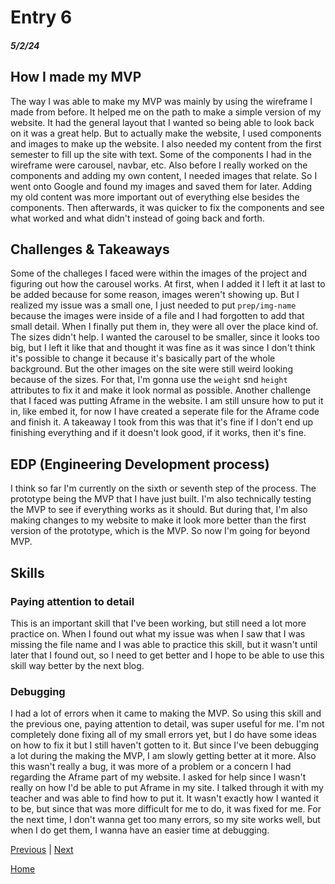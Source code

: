 # Entry 6
##### 5/2/24

## How I made my MVP
The way I was able to make my MVP was mainly by using the wireframe I made from before. It helped me on the path to make a simple version of my website. It had the general layout that I wanted so being able to look back on it was a great help. But to actually make the website, I used components and images to make up the website. I also needed my content from the first semester to fill up the site with text. Some of the components I had in the wireframe were carousel, navbar, etc. Also before I really worked on the components and adding my own content, I needed images that relate. So I went onto Google and found my images and saved them for later. Adding my old content was more important out of everything else besides the components. Then afterwards, it was quicker to fix the components and see what worked and what didn't instead of going back and forth.

## Challenges & Takeaways
Some of the challeges I faced were within the images of the project and figuring out how the carousel works. At first, when I added it I left it at last to be added because for some reason, images weren't showing up. But I realized my issue was a small one, I just needed to put `prep/img-name` because the images were inside of a file and I had forgotten to add that small detail. When I finally put them in, they were all over the place kind of. The sizes didn't help. I wanted the carousel to be smaller, since it looks too big, but I left it like that and thought it was fine as it was since I don't think it's possible to change it because it's basically part of the whole background. But the other images on the site were still weird looking because of the sizes. For that, I'm gonna use the `weight` snd `height` attributes to fix it and make it look normal as possible. Another challenge that I faced was putting Aframe in the website. I am still unsure how to put it in, like embed it, for now I have created a seperate file for the Aframe code and finish it. A takeaway I took from this was that it's fine if I don't end up finishing everything and if it doesn't look good, if it works, then it's fine.

## EDP (Engineering Development process) 
I think so far I'm currently on the sixth or seventh step of the process. The prototype being the MVP that I have just built. I'm also technically testing the MVP to see if everything works as it should. But during that, I'm also making changes to my website to make it look more better than the first version of the prototype, which is the MVP. So now I'm going for beyond MVP.

## Skills

### Paying attention to detail

This is an important skill that I've been working, but still need a lot more practice on. When I found out what my issue was when I saw that I was missing the file name and I was able to practice this skill, but it wasn't until later that I found out, so I need to get better and I hope to be able to use this skill way better by the next blog.

### Debugging

I had a lot of errors when it came to making the MVP. So using this skill and the previous one, paying attention to detail, was super useful for me. I'm not completely done fixing all of my small errors yet, but I do have some ideas on how to fix it but I still haven't gotten to it. But since I've been debugging a lot during the making the MVP, I am slowly getting better at it more. Also this wasn't really a bug, it was more of a problem or a concern I had regarding the Aframe part of my website. I asked for help since I wasn't really on how I'd be able to put Aframe in my site. I talked through it with my teacher and was able to find how to put it. It wasn't exactly how I wanted it to be, but since that was more difficult for me to do, it was fixed for me. For the next time, I don't wanna get too many errors, so my site works well, but when I do get them, I wanna have an easier time at debugging.

[Previous](entry05.md) | [Next](entry07.md)

[Home](../README.md)
